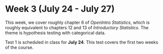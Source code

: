 # Week 3 (July 24 - July 27)

This week, we cover roughly chapter 6 of *OpenIntro Statistics*, which is
roughly equivalent to chapters 12 and 13 of *Introductory Statistics*.
The theme is hypothesis testing with categorical data.

Test 1 is scheduled in class for **July 24**. This test covers the first
two weeks of the course.